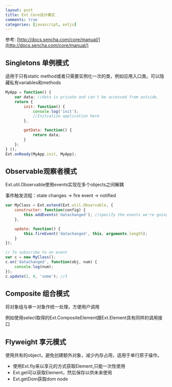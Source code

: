 ```yaml
---
layout: post
title: Ext Core设计模式
comments: true
categories: [javascript, extjs]
---
```


参考:
[http://docs.sencha.com/core/manual/](http://docs.sencha.com/core/manual/)

## Singletons 单例模式

适用于只有static method或者只需要实例化一次的类，例如应用入口类。可以隐藏私有variables和methods

```js
MyApp = function() {
	var data; //data is private and can't be accessed from outside.
	return {
		init: function() {
			console.log('init');
			//Initialize application here
		},

		getData: function() {
			return data;
		}
	};
} ();
Ext.onReady(MyApp.init, MyApp);
```

## Observable观察者模式

Ext.util.Observable使用events实现在多个objects之间解耦

事件触发流程：state changes -> fire event -> notified

```js
var MyClass = Ext.extend(Ext.util.Observable, {
	constructor: function(config) {
		this.addEvents('datachanged'); //specify the events we're going to fire
	},

	update: function() {
		this.fireEvent('datachanged', this, arguments.length);
	}
});

// To subscribe to an event
var c = new MyClass();
c.on('datachanged', function(obj, num) {
	console.log(num);
});
c.update(2, 8, 'some'); //3
```

## Composite 组合模式

将对象组与单一对象作统一处理，方便用户调用

例如使用select取得的Ext.CompositeElement跟Ext.Element具有同样的调用接口

## Flyweight 享元模式

使用共有的object，避免创建额外对象，减少内存占用，适用于单行原子操作。

* 使用Ext.fly来以享元的方式获取Element,只能一次性使用
* Ext.get可以获取Element，然后保存以供未来使用
* Ext.getDom获取dom node
